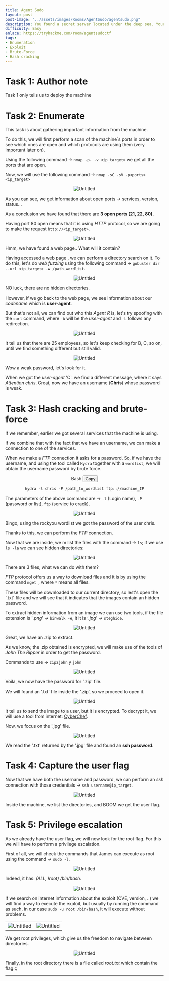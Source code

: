 ```yaml
---
title: Agent Sudo
layout: post
post-image: "../assets/images/Rooms/AgentSudo/agentsudo.png"
description: You found a secret server located under the deep sea. Your task is to hack inside the server and reveal the truth.
difficulty: Easy
enlace: https://tryhackme.com/room/agentsudoctf
tags:
- Enumeration
- Exploit
- Brute-Force
- Hash cracking
---
```



# Task 1: Author note
Task 1 only tells us to deploy the machine

# Task 2: Enumerate

This task is about gathering important information from the machine.

To do this, we will first perform a scan of the machine`s ports in order to see which ones are open and which protocols are using them (very important later on). 

Using the following command  → `nmap -p- -v <ip_target>` we get all the ports that are open.

Now, we will use the following command → `nmap -sC -sV -p<ports> <ip_target>`

<div style="text-align: center; ">
    <img src="../assets/images/Rooms/AgentSudo/Untitled.png" alt="Untitled" onclick="openModal(this.src )" />
</div>

As you can see, we get information about open ports → services, version, status…

As a conclusion we have found that there are **3 open ports (21, 22, 80).**

Having port 80 open means that it is using *HTTP* protocol, so we are going to make the request `http://<ip_target>`.
 
<div style="text-align: center;">
    <img src="../assets/images/Rooms/AgentSudo/Untitled1.png" alt="Untitled" onclick="openModal(this.src)" />
</div>

Hmm, we have found a web page.. What will it contain?  

Having accessed a web page , we can perform a directory search on it. To do this, let's do *web fuzzing* using the following command  → `gobuster dir --url <ip_target> -w /path_wordlist`.


<div style="text-align: center;">
    <img src="../assets/images/Rooms/AgentSudo/Untitled2.png" alt="Untitled" onclick="openModal(this.src)" />
</div>

NO luck, there are no hidden directories.

However, if we go back to the web page, we see information about our *codename* which is **user-agent**.

But that's not all, we can find out who this *Agent R* is, let's try spoofing with the `curl` command, where `-A` will be the *user-agent* and `-L` follows any redirection.

<div style="text-align: center;">
    <img src="../assets/images/Rooms/AgentSudo/Untitled3.png" alt="Untitled" onclick="openModal(this.src)" />
</div>

It tell us that there are 25 employees, so let's keep checking for B, C, so on, until we find something different but still valid.

<div style="text-align: center;">
    <img src="../assets/images/Rooms/AgentSudo/Untitled4.png" alt="Untitled" onclick="openModal(this.src)" />
</div>

Wow a weak password, let's look for it.

When we got the *user-agent* 'C'. we find a different message, where it says *Attention chris*.
Great, now we have an username (**Chris**) whose password is weak.

# Task 3: Hash cracking and brute-force

If we remember, earlier we got several services that the machine is using.

If we combine that with the fact that we have an username, we can make a connection to one of the services.

When we make a *FTP* connection it asks for a password. So, if we have the username, and using the tool called `Hydra` together with a `wordlist`, we will obtain the username password by brute force.

<div style="text-align:center;">
 <div class="code-container">
    <div class="code-header">
      Bash
      <button class="copy-button" data-code="bash">Copy</button>
    </div>
    <pre><code class="language-bash" >hydra -l chris -P /path_to_wordlist ftp:://machine_IP</code></pre>
  </div>
</div>

The parameters of the above command are → `-l` (Login name), `-P` (password or list), `ftp` (service to crack).

<div style="text-align: center;">
    <img src="../assets/images/Rooms/AgentSudo/a.png" alt="Untitled" onclick="openModal(this.src)" />
</div>

Bingo, using the rockyou wordlist we got the password of the user chris. 

Thanks to this, we can perform the *FTP* connection.

Now that we are inside, we m list the files with the command → `ls`; if we use `ls -la` we can see hidden directories:


<div style="text-align: center;">
    <img src="../assets/images/Rooms/AgentSudo/Untitled5.png" alt="Untitled" onclick="openModal(this.src)" />
</div>

There are 3 files, what we can do with them?

*FTP* protocol offers us a way to download files and it is by using the command `mget `, where `*` means all files.

These files will be downloaded to our current directory, so lest's open the '.txt' file and we will see that it indicates that the images contain an hidden password.

To extract hidden information from an image we can use two tools, if the file extension is '*.png*'  → `binwalk -e`, it it is ‘*.jpg*’ → `steghide`.

<div style="text-align: center;">
    <img src="../assets/images/Rooms/AgentSudo/Untitled6.png" alt="Untitled" onclick="openModal(this.src)" />
</div>

Great, we have an .zip to extract.

As we know, the .zip obtained is encrypted, we will make use of the tools of *John The Ripper* in order to get the password. 

Commands to use → `zip2john` y `john`

<div style="text-align: center;">
    <img src="../assets/images/Rooms/AgentSudo/b.png" alt="Untitled" onclick="openModal(this.src)" />
</div>

Voila, we now have the password for '.zip' file.

We will found an '.txt' file inside the '.zip', so we proceed to open it.

<div style="text-align: center;">
    <img src="../assets/images/Rooms/AgentSudo/c.png" alt="Untitled" onclick="openModal(this.src)" />
</div>

It tell us to send the image to a user, but it is encrypted. To decrypt it, we will use a tool from internet: [CyberChef](https://gchq.github.io/CyberChef/).

Now, we focus on the '.jpg' file.

<div style="text-align: center;">
    <img src="../assets/images/Rooms/AgentSudo/d.png" alt="Untitled" onclick="openModal(this.src)" />
</div>

We read  the '.txt' returned by the '.jpg' file and found an **ssh password**.


# Task 4: Capture the user flag

Now that we have both the username and password, we can perform an *ssh* connection with those credentials → `ssh username@ip_target`.

<div style="text-align: center;">
    <img src="../assets/images/Rooms/AgentSudo/f.png" alt="Untitled" onclick="openModal(this.src)" />
</div>

Inside the machine, we list the directories, and BOOM we get the user flag.

# Task 5: Privilege escalation

As we already have the user flag, we will now look for the root flag. For this we will have to perform a privilege escalation.

First of all, we will check the commands that James can execute as root using the command → `sudo -l`.

<div style="text-align: center;">
    <img src="../assets/images/Rooms/AgentSudo/Untitled7.png" alt="Untitled" onclick="openModal(this.src)" />
</div>

Indeed, it has: *(ALL, !root) /bin/bash*.

<div style="text-align: center;">
    <img src="../assets/images/Rooms/AgentSudo/Untitled8.png" alt="Untitled" onclick="openModal(this.src)" />
</div>

If we search on internet information about the exploit (CVE, version, ..) we will find a way to execute the exploit, but usually by running the command as such, in our case `sudo -u root /bin/bash`, it will execute without problems.

<table>
  <tr>
    <td style="vertical-align:top">
      <div style="text-align: center;">
          <img src="../assets/images/Rooms/AgentSudo/Untitled9.png" alt="Untitled" onclick="openModal(this.src)" />
      </div>
    </td>
    <td style="vertical-align:top">
      <div style="text-align: center;">
          <img src="../assets/images/Rooms/AgentSudo/Untitled10.png" alt="Untitled" onclick="openModal(this.src)" />
      </div>
    </td>
  </tr>
</table>

We get root privileges, which give us the freedom to navigate between directories.

<div style="text-align: center;">
    <img src="../assets/images/Rooms/AgentSudo/g.png" alt="Untitled" onclick="openModal(this.src)" />
</div>

Finally, in the root directory there is a file called *root.txt* which contain the flag.ç

---